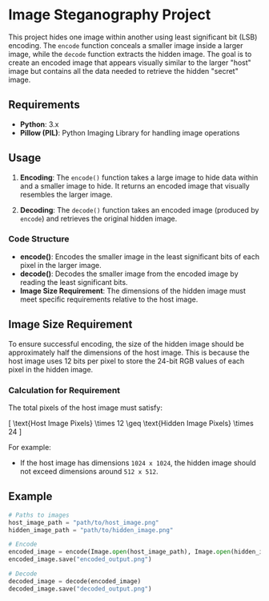 # Image Steganography Project

This project hides one image within another using least significant bit (LSB) encoding. The `encode` function conceals a smaller image inside a larger image, while the `decode` function extracts the hidden image. The goal is to create an encoded image that appears visually similar to the larger "host" image but contains all the data needed to retrieve the hidden "secret" image.

## Requirements

- **Python**: 3.x
- **Pillow (PIL)**: Python Imaging Library for handling image operations

## Usage

1. **Encoding**: The `encode()` function takes a large image to hide data within and a smaller image to hide. It returns an encoded image that visually resembles the larger image.

2. **Decoding**: The `decode()` function takes an encoded image (produced by `encode`) and retrieves the original hidden image.

### Code Structure

- **encode()**: Encodes the smaller image in the least significant bits of each pixel in the larger image.
- **decode()**: Decodes the smaller image from the encoded image by reading the least significant bits.
- **Image Size Requirement**: The dimensions of the hidden image must meet specific requirements relative to the host image.

## Image Size Requirement

To ensure successful encoding, the size of the hidden image should be approximately half the dimensions of the host image. This is because the host image uses 12 bits per pixel to store the 24-bit RGB values of each pixel in the hidden image. 

### Calculation for Requirement

The total pixels of the host image must satisfy:

\[
\text{Host Image Pixels} \times 12 \geq \text{Hidden Image Pixels} \times 24
\]

For example:
- If the host image has dimensions `1024 x 1024`, the hidden image should not exceed dimensions around `512 x 512`.

## Example

```python
# Paths to images
host_image_path = "path/to/host_image.png"
hidden_image_path = "path/to/hidden_image.png"

# Encode
encoded_image = encode(Image.open(host_image_path), Image.open(hidden_image_path))
encoded_image.save("encoded_output.png")

# Decode
decoded_image = decode(encoded_image)
decoded_image.save("decoded_output.png")
```
